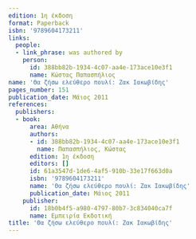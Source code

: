 ```yaml
---
edition: 1η έκδοση
format: Paperback
isbn: '9789604173211'
links:
  people:
  - link_phrase: was authored by
    person:
      id: 388bb82b-1934-4c07-aa4e-173ace10e3f1
      name: Κώστας Παπασπήλιος
name: 'Θα ζήσω ελεύθερο πουλί: Ζακ Ιακωβίδης'
pages_number: 151
publication_date: Μάιος 2011
references:
  publishers:
  - book:
      area: Αθήνα
      authors:
      - id: 388bb82b-1934-4c07-aa4e-173ace10e3f1
        name: Παπασπήλιος, Κώστας
      edition: 1η έκδοση
      editors: []
      id: 61a3547d-1de6-4af5-910b-33e17f663d0a
      isbn: '9789604173211'
      name: 'Θα ζήσω ελεύθερο πουλί: Ζακ Ιακωβίδης'
      publication_date: Μάιος 2011
    publisher:
      id: 18b0b4f5-a980-4797-80b7-3c834040ca7f
      name: Εμπειρία Εκδοτική
title: 'Θα ζήσω ελεύθερο πουλί: Ζακ Ιακωβίδης'
---
```


